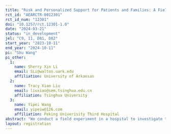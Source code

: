 ```yaml
---
title: "Risk and Personalized Support for Patients and Families: A Field Experiment in a Major Chinese Hospital"
rct_id: "AEARCTR-0012301"
rct_id_num: "12301"
doi: "10.1257/rct.12301-1.0"
date: "2024-03-21"
status: "in_development"
jel: "C9, I1, D81, D82"
start_year: "2023-10-11"
end_year: "2024-10-11"
pi: "Shu Wang"
pi_other:
  1:
    name: Sherry Xin Li
    email: SLi@walton.uark.edu
    affiliation: University of Arkansas
  2:
    name: Tracy Xiao Liu
    email: liuxiao@sem.tsinghua.edu.cn
    affiliation: Tsinghua University
  3:
    name: Yipei Wang
    email: yipeiw@126.com
    affiliation: Peking Univerisity Third Hospital
abstract: "We conduct a field experiment in a hospital to investigate the impact of information intervention for patients and families on their risky behaviors. We focus on families defined as high-risk pregnant women participating in Multi-discipline Treatment (MDT) and their companions. The families receive the information once before and four times after MDT. We manipulate 1) the content of information provided to pregnant women across treatments, including personalized disease information and emotional support, and 2) whether the additional information is provided to the companions. Additionally, we collect data on preferences and rationality scores of, and coordination level between the pregnant women and their companions before MDT. Our study also explores the role of these behavioral traits on pregnancy-related risky behavior."
layout: registration
---
```


